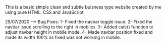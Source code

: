This is a basic simple clean and subtle buisness type website created by me using pure HTML, CSS and JavaScript


25/07/2020  -->   Bug Fixes:
1- Fixed the navbar toggle issue.
2- Fixed the navbar issue scrolling to the right in mobiles.
3- Added calc() function to adjust navbar height in mobile mode.
4- Made navbar position fixed and made its width 100% as fixed was not working in mobile.

